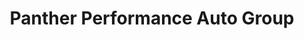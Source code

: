 ---
title: "Panther Performance Auto Group"
url: /denver/panther-performance-auto-group/
shop: Autowerkstatt
---